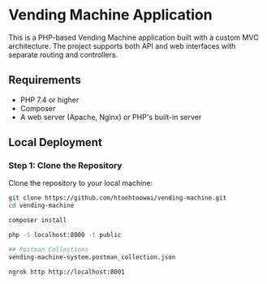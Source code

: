 
# Vending Machine Application

This is a PHP-based Vending Machine application built with a custom MVC architecture. The project supports both API and web interfaces with separate routing and controllers.


## Requirements

- PHP 7.4 or higher
- Composer
- A web server (Apache, Nginx) or PHP's built-in server

## Local Deployment

### Step 1: Clone the Repository

Clone the repository to your local machine:

```bash
git clone https://github.com/htoohtoowai/vending-machine.git
cd vending-machine

composer install

php -S localhost:8000 -t public

## Postman Collections
vending-machine-system.postman_collection.json

ngrok http http://localhost:8001